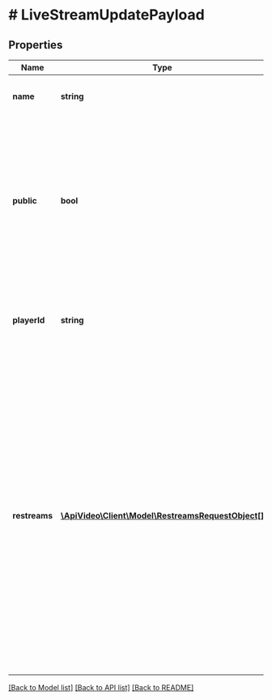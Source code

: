 # # LiveStreamUpdatePayload

## Properties

Name | Type | Description | Notes
------------ | ------------- | ------------- | -------------
**name** | **string** | The name you want to use for your live stream. | [optional]
**public** | **bool** | Whether your video can be viewed by everyone, or requires authentication to see it. A setting of false will require a unique token for each view. Learn more about the Private Video feature [here](https://docs.api.video/delivery-analytics/video-privacy-access-management). | [optional]
**playerId** | **string** | The unique ID for the player associated with a live stream that you want to update. | [optional]
**restreams** | [**\ApiVideo\Client\Model\RestreamsRequestObject[]**](RestreamsRequestObject.md) | Use this parameter to add, edit, or remove RTMP services where you want to restream a live stream. The list can only contain up to 5 destinations. This operation updates all restream destinations in the same request. If you do not want to modify an existing restream destination, you need to include it in your request, otherwise it is removed. | [optional]

[[Back to Model list]](../../README.md#models) [[Back to API list]](../../README.md#endpoints) [[Back to README]](../../README.md)
